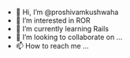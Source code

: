 - 👋 Hi, I’m @proshivamkushwaha
- 👀 I’m interested in ROR
- 🌱 I’m currently learning Rails
- 💞️ I’m looking to collaborate on ...
- 📫 How to reach me ...

<!---
proshivamkushwaha/proshivamkushwaha is a ✨ special ✨ repository because its `README.md` (this file) appears on your GitHub profile.
You can click the Preview link to take a look at your changes.
--->
